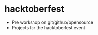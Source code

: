 # hacktoberfest

   - Pre workshop on git/github/opensource
   - Projects for the hacktoberfest event

